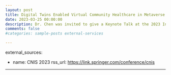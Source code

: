 ```yaml
---
layout: post
title: Digital Twins Enabled Virtual Community Healthcare in Metaverse Era
date: 2023-03-25 00:00:00
description: Dr. Chen was invited to give a Keynote Talk at the 2023 International Congress on Communications, Networking, and Information Systems (CNIS 2023), Guilin, China.
comments: false
#categories: sample-posts external-services

---
```

external_sources:
  - name: CNIS 2023
    rss_url: https://link.springer.com/conference/cnis
---


